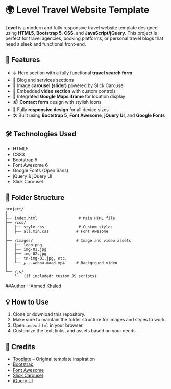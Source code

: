 
# 🌍 Level Travel Website Template

**Level** is a modern and fully responsive travel website template designed using **HTML5**, **Bootstrap 5**, **CSS**, and **JavaScript/jQuery**. This project is perfect for travel agencies, booking platforms, or personal travel blogs that need a sleek and functional front-end.

## 🚀 Features

- ✈️ Hero section with a fully functional **travel search form**
- 📰 Blog and services sections
- 📸 Image **carousel (slider)** powered by Slick Carousel
- 🎥 Embedded **video section** with custom controls
- 📍 Integrated **Google Maps iframe** for location display
- 📬 **Contact form** design with stylish icons
- 🧭 Fully **responsive design** for all device sizes
- 🛠 Built using **Bootstrap 5**, **Font Awesome**, **jQuery UI**, and **Google Fonts**

## 🛠️ Technologies Used

- HTML5
- CSS3
- Bootstrap 5
- Font Awesome 6
- Google Fonts (Open Sans)
- jQuery & jQuery UI
- Slick Carousel

## 📁 Folder Structure

```
project/
│
├── index.html                  # Main HTML file
├── /css/
│   ├── style.css               # Custom styles
│   ├── all.min.css            # Font Awesome
│
├── /images/                   # Image and video assets
│   ├── logo.png
│   ├── img-01.jpg
│   ├── img-02.jpg
│   ├── tn-img-01.jpg, etc.
│   └── ع...webna-maad.mp4     # Background video
│
└── /js/
    └── (if included: custom JS scripts)
```

##Author
--Ahmed Khaled
## 💡 How to Use

1. Clone or download this repository.
2. Make sure to maintain the folder structure for images and styles to work.
3. Open `index.html` in your browser.
4. Customize the text, links, and assets based on your needs.

## 🔗 Credits

- [Tooplate](https://www.tooplate.com/) – Original template inspiration
- [Bootstrap](https://getbootstrap.com/)
- [Font Awesome](https://fontawesome.com/)
- [Slick Carousel](https://kenwheeler.github.io/slick/)
- [jQuery UI](https://jqueryui.com/)

